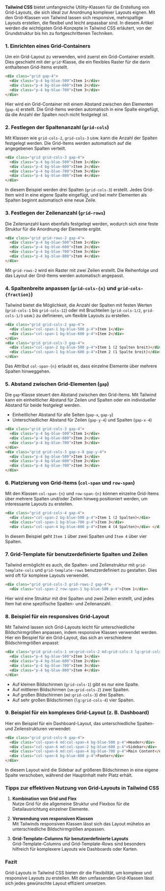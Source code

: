**Tailwind CSS** bietet umfangreiche Utility-Klassen für die Erstellung von Grid-Layouts, die sich ideal zur Anordnung komplexer Layouts eignen. Mit den Grid-Klassen von Tailwind lassen sich responsive, mehrspaltige Layouts erstellen, die flexibel und leicht anpassbar sind. In diesem Artikel werden die wichtigsten Grid-Konzepte in Tailwind CSS erläutert, von der Grundstruktur bis hin zu fortgeschrittenen Techniken.

### 1. Einrichten eines Grid-Containers

Um ein Grid-Layout zu verwenden, wird zuerst ein Grid-Container erstellt. Dies geschieht mit der `grid`-Klasse, die ein flexibles Raster für die darin enthaltenen Grid-Items erstellt.
```html
<div class="grid gap-4">
  <div class="p-4 bg-blue-500">Item 1</div>
  <div class="p-4 bg-blue-600">Item 2</div>
  <div class="p-4 bg-blue-700">Item 3</div>
</div>
```

Hier wird ein Grid-Container mit einem Abstand zwischen den Elementen (`gap-4`) erstellt. Die Grid-Items werden automatisch in eine Spalte eingefügt, da die Anzahl der Spalten noch nicht festgelegt ist.

### 2. Festlegen der Spaltenanzahl (`grid-cols`)

Mit Klassen wie `grid-cols-2`, `grid-cols-3` usw. kann die Anzahl der Spalten festgelegt werden. Die Grid-Items werden automatisch auf die angegebenen Spalten verteilt.
```html
<div class="grid grid-cols-3 gap-4">
  <div class="p-4 bg-blue-500">Item 1</div>
  <div class="p-4 bg-blue-600">Item 2</div>
  <div class="p-4 bg-blue-700">Item 3</div>
  <div class="p-4 bg-blue-800">Item 4</div>
</div>
```

In diesem Beispiel werden drei Spalten (`grid-cols-3`) erstellt. Jedes Grid-Item wird in eine eigene Spalte eingefügt, und bei mehr Elementen als Spalten beginnt automatisch eine neue Zeile.

### 3. Festlegen der Zeilenanzahl (`grid-rows`)

Die Zeilenanzahl kann ebenfalls festgelegt werden, wodurch sich eine feste Struktur für die Anordnung der Elemente ergibt.
```html
<div class="grid grid-rows-2 gap-4">
  <div class="p-4 bg-blue-500">Item 1</div>
  <div class="p-4 bg-blue-600">Item 2</div>
  <div class="p-4 bg-blue-700">Item 3</div>
  <div class="p-4 bg-blue-800">Item 4</div>
</div>
```

Mit `grid-rows-2` wird ein Raster mit zwei Zeilen erstellt. Die Reihenfolge und das Layout der Grid-Items werden automatisch angepasst.

### 4. Spaltenbreite anpassen (`grid-cols-{n}` und `grid-cols-{fraction}`)

Tailwind bietet die Möglichkeit, die Anzahl der Spalten mit festen Werten (`grid-cols-1` bis `grid-cols-12`) oder mit Bruchteilen (`grid-cols-1/2`, `grid-cols-1/3` usw.) zu definieren, um flexible Layouts zu erstellen.
```html
<div class="grid grid-cols-2 gap-4">
  <div class="col-span-1 bg-blue-500 p-4">Item 1</div>
  <div class="col-span-1 bg-blue-600 p-4">Item 2</div>
</div>
<div class="grid grid-cols-3 gap-4">
  <div class="col-span-2 bg-blue-500 p-4">Item 1 (2 Spalten breit)</div>
  <div class="col-span-1 bg-blue-600 p-4">Item 2 (1 Spalte breit)</div>
</div>
```

Das Attribut `col-span-{n}` erlaubt es, dass einzelne Elemente über mehrere Spalten hinweggehen.

### 5. Abstand zwischen Grid-Elementen (`gap`)

Die `gap`-Klasse steuert den Abstand zwischen den Grid-Items. Mit Tailwind kann ein einheitlicher Abstand für Zeilen und Spalten oder ein individueller Abstand für beide festgelegt werden.

- Einheitlicher Abstand für alle Seiten (`gap-x`, `gap-y`)
- Unterschiedlicher Abstand für Zeilen (`gap-y-4`) und Spalten (`gap-x-4`)
```html
<div class="grid grid-cols-3 gap-4">
  <div class="p-4 bg-blue-500">Item 1</div>
  <div class="p-4 bg-blue-600">Item 2</div>
  <div class="p-4 bg-blue-700">Item 3</div>
</div>
<div class="grid grid-cols-3 gap-x-8 gap-y-4">
  <div class="p-4 bg-blue-500">Item 1</div>
  <div class="p-4 bg-blue-600">Item 2</div>
  <div class="p-4 bg-blue-700">Item 3</div>
</div>
```

### 6. Platzierung von Grid-Items (`col-span` und `row-span`)

Mit den Klassen `col-span-{n}` und `row-span-{n}` können einzelne Grid-Items über mehrere Spalten und/oder Zeilen hinweg positioniert werden, um interessante Layouts zu erstellen.
```html
<div class="grid grid-cols-4 gap-4">
  <div class="col-span-2 bg-blue-500 p-4">Item 1 (2 Spalten)</div>       <div class="col-span-1 bg-blue-600 p-4">Item 2</div> 
  <div class="col-span-1 bg-blue-700 p-4">Item 3</div>
  <div class="col-span-4 bg-blue-800 p-4">Item 4 (4 Spalten)</div> </div>
```
In diesem Beispiel geht `Item 1` über zwei Spalten und `Item 4` über vier Spalten.

### 7. Grid-Template für benutzerdefinierte Spalten und Zeilen

Tailwind ermöglicht es auch, die Spalten- und Zeilenstruktur mit `grid-template-cols` und `grid-template-rows` benutzerdefiniert zu gestalten. Dies wird oft für komplexe Layouts verwendet.
```html
<div class="grid grid-cols-3 grid-rows-2 gap-4">
  <div class="col-span-2 row-span-1 bg-blue-500 p-4">Item 1</div>        <div class="col-span-1 row-span-2 bg-blue-600 p-4">Item 2</div>        <div class="col-span-1 row-span-1 bg-blue-700 p-4">Item 3</div> </div>
```

Hier wird eine Struktur mit drei Spalten und zwei Zeilen erstellt, und jedes Item hat eine spezifische Spalten- und Zeilenanzahl.

### 8. Beispiel für ein responsives Grid-Layout

Mit Tailwind lassen sich Grid-Layouts leicht für unterschiedliche Bildschirmgrößen anpassen, indem responsive Klassen verwendet werden. Hier ein Beispiel für ein Grid-Layout, das sich an verschiedene Bildschirmgrößen anpasst:
```html
<div class="grid grid-cols-1 sm:grid-cols-2 md:grid-cols-3 lg:grid-cols-4 gap-4">
  <div class="p-4 bg-blue-500">Item 1</div>
  <div class="p-4 bg-blue-600">Item 2</div>
  <div class="p-4 bg-blue-700">Item 3</div>
  <div class="p-4 bg-blue-800">Item 4</div>
</div>
```

- Auf kleinen Bildschirmen (`grid-cols-1`) gibt es nur eine Spalte.
- Auf mittleren Bildschirmen (`sm:grid-cols-2`) zwei Spalten.
- Auf großen Bildschirmen (`md:grid-cols-3`) drei Spalten.
- Auf sehr großen Bildschirmen (`lg:grid-cols-4`) vier Spalten.

### 9. Beispiel für ein komplexes Grid-Layout (z. B. Dashboard)

Hier ein Beispiel für ein Dashboard-Layout, das unterschiedliche Spalten- und Zeilenstrukturen verwendet:
```html
<div class="grid grid-cols-6 gap-4">
  <div class="col-span-6 md:col-span-4 bg-blue-500 p-4">Header</div>
  <div class="col-span-6 md:col-span-2 bg-blue-600 p-4">Sidebar</div>
  <div class="col-span-6 md:col-span-4 bg-blue-700 p-4">Main Content</div>
  <div class="col-span-6 bg-blue-800 p-4">Footer</div>
</div>
```

In diesem Layout wird die Sidebar auf größeren Bildschirmen in eine eigene Spalte verschoben, während der Hauptinhalt mehr Platz erhält.

### Tipps zur effektiven Nutzung von Grid-Layouts in Tailwind CSS

1. **Kombination von Grid und Flex**  
    Nutze Grid für die allgemeine Struktur und Flexbox für die Detailausrichtung einzelner Elemente.
    
2. **Verwendung von responsiven Klassen**  
    Mit Tailwinds responsiven Klassen lässt sich das Layout mühelos an unterschiedliche Bildschirmgrößen anpassen.
    
3. **Grid-Template-Columns für benutzerdefinierte Layouts**  
    Grid-Template-Columns und Grid-Template-Rows sind besonders hilfreich für komplexere Layouts wie Dashboards oder Karten.
    

### Fazit

Grid-Layouts in Tailwind CSS bieten dir die Flexibilität, um komplexe und responsive Layouts zu erstellen. Mit den umfassenden Grid-Klassen lässt sich jedes gewünschte Layout effizient umsetzen.